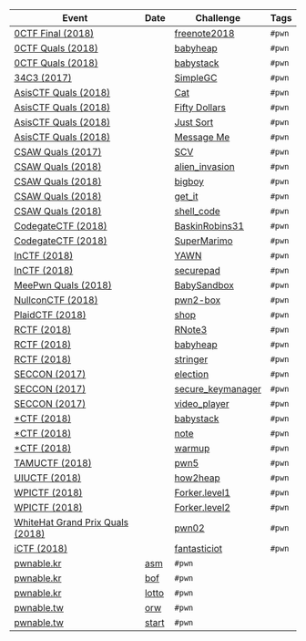 | Event | Date | Challenge | Tags |
|-------|------|-----------|------|
| [0CTF Final (2018)](https://ctftime.org/event/558) | | [freenote2018](0CTFFinal/2018/freenote2018) | `#pwn` |
| [0CTF Quals (2018)](https://ctftime.org/event/557) | | [babyheap](0CTFQuals/2018/babyheap) | `#pwn` |
| [0CTF Quals (2018)](https://ctftime.org/event/557) | | [babystack](0CTFQuals/2018/babystack) | `#pwn` |
| [34C3 (2017)](https://ctftime.org/event/544) | | [SimpleGC](34C3/2017/SimpleGC) | `#pwn` |
| [AsisCTF Quals (2018)](https://ctftime.org/event/568) | | [Cat](AsisCTFQuals/2018/Cat) | `#pwn` |
| [AsisCTF Quals (2018)](https://ctftime.org/event/568) | | [Fifty Dollars](AsisCTFQuals/2018/Fifty_Dollars) | `#pwn` |
| [AsisCTF Quals (2018)](https://ctftime.org/event/568) | | [Just Sort](AsisCTFQuals/2018/Just_Sort) | `#pwn` |
| [AsisCTF Quals (2018)](https://ctftime.org/event/568) | | [Message Me](AsisCTFQuals/2018/Message_Me) | `#pwn` |
| [CSAW Quals (2017)](https://ctftime.org/event/488) | | [SCV](CSAWQuals/2017/SCV) | `#pwn` |
| [CSAW Quals (2018)](https://ctftime.org/event/633) | | [alien_invasion](CSAWQuals/2018/alien_invasion) | `#pwn` |
| [CSAW Quals (2018)](https://ctftime.org/event/633) | | [bigboy](CSAWQuals/2018/bigboy) | `#pwn` |
| [CSAW Quals (2018)](https://ctftime.org/event/633) | | [get_it](CSAWQuals/2018/get_it) | `#pwn` |
| [CSAW Quals (2018)](https://ctftime.org/event/633) | | [shell_code](CSAWQuals/2018/shell_code) | `#pwn` |
| [CodegateCTF (2018)](https://ctftime.org/event/542) | | [BaskinRobins31](CodegateCTF/2018/BaskinRobins31) | `#pwn` |
| [CodegateCTF (2018)](https://ctftime.org/event/542) | | [SuperMarimo](CodegateCTF/2018/Super_Marimo) | `#pwn` |
| [InCTF (2018)](https://ctftime.org/event/662) | | [YAWN](InCTF/2018/YAWN) | `#pwn` |
| [InCTF (2018)](https://ctftime.org/event/662) | | [securepad](InCTF/2018/securepad) | `#pwn` |
| [MeePwn Quals (2018)](https://ctftime.org/event/625) | | [BabySandbox](MeePwnQuals/2018/BabySandbox) | `#pwn` |
| [NullconCTF (2018)](https://ctftime.org/event/566) | | [pwn2-box](NullconCTF/2018/pwn2-box) | `#pwn` |
| [PlaidCTF (2018)](https://ctftime.org/event/617) | | [shop](PlaidCTF/2018/shop) | `#pwn` |
| [RCTF (2018)](https://ctftime.org/event/624) | | [RNote3](RCTF/2018/RNote3) | `#pwn` |
| [RCTF (2018)](https://ctftime.org/event/624) | | [babyheap](RCTF/2018/babyheap) | `#pwn` |
| [RCTF (2018)](https://ctftime.org/event/624) | | [stringer](RCTF/2018/stringer) | `#pwn` |
| [SECCON (2017)](https://ctftime.org/event/512) | | [election](SECCON/2017/election) | `#pwn` |
| [SECCON (2017)](https://ctftime.org/event/512) | | [secure_keymanager](SECCON/2017/secure_keymanager) | `#pwn` |
| [SECCON (2017)](https://ctftime.org/event/512) | | [video_player](SECCON/2017/video_player) | `#pwn` |
| [\*CTF (2018)](https://ctftime.org/event/614/) | | [babystack](StarCTF/2018/babystack) | `#pwn` |
| [\*CTF (2018)](https://ctftime.org/event/614/) | | [note](StarCTF/2018/note) | `#pwn` |
| [\*CTF (2018)](https://ctftime.org/event/614/) | | [warmup](StarCTF/2018/warmup) | `#pwn` |
| [TAMUCTF (2018)](https://ctftime.org/event/559) | | [pwn5](TAMUCTF/2018/pwn5) | `#pwn` |
| [UIUCTF (2018)](https://ctftime.org/event/587) | | [how2heap](UIUCTF/2018/how2heap) | `#pwn` |
| [WPICTF (2018)](https://ctftime.org/event/600) | | [Forker.level1](WPICTF/2018/Forker.level1) | `#pwn` |
| [WPICTF (2018)](https://ctftime.org/event/600) | | [Forker.level2](WPICTF/2018/Forker.level2) | `#pwn` |
| [WhiteHat Grand Prix Quals (2018)](https://ctftime.org/event/656) | | [pwn02](WhiteHatGrandPrixQuals/2018/pwn02) | `#pwn` |
| [iCTF (2018)](https://ctftime.org/event/567) | | [fantasticiot](iCTF/2018/fantasticiot) | `#pwn` |
| [pwnable.kr](http://pwnable.kr/) |[asm](pwnable.kr/asm) | `#pwn` |
| [pwnable.kr](http://pwnable.kr/) |[bof](pwnable.kr/bof) | `#pwn` |
| [pwnable.kr](http://pwnable.kr/) |[lotto](pwnable.kr/lotto) | `#pwn` |
| [pwnable.tw](https://pwnable.tw/) |[orw](pwnable.tw/orw) | `#pwn` |
| [pwnable.tw](https://pwnable.tw/) |[start](pwnable.tw/start) | `#pwn` |
